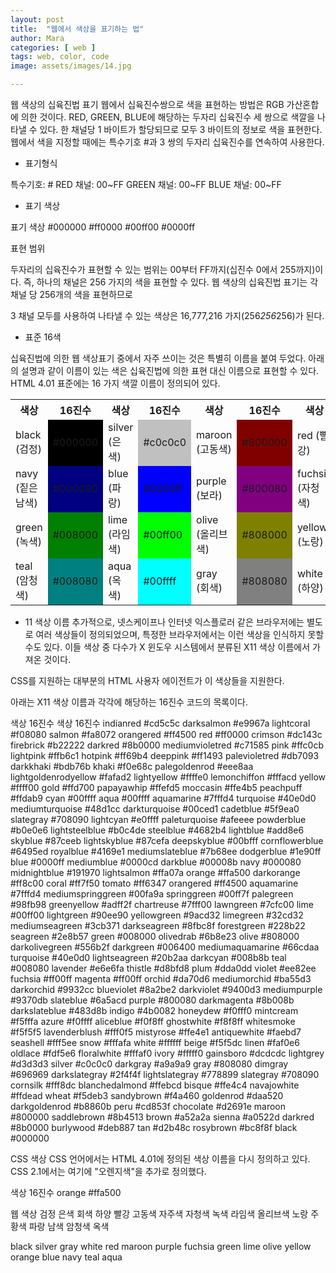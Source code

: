 ```yaml
---
layout: post
title:  "웹에서 색상을 표기하는 법"
author: Mara
categories: [ web ]
tags: web, color, code
image: assets/images/14.jpg

---
```

웹 색상의 십육진법 표기
웹에서 십육진수쌍으로 색을 표현하는 방법은 RGB 가산혼합에 의한 것이다.
RED, GREEN, BLUE에 해당하는 두자리 십육진수 세 쌍으로 색깔을 나타낼 수 있다. 한 채널당 1 바이트가 할당되므로 모두 3 바이트의 정보로 색을 표현한다. 웹에서 색을 지정할 때에는 특수기호 #과 3 쌍의 두자리 십육진수를 연속하여 사용한다.

+ 표기형식

특수기호: #
RED 채널: 00~FF
GREEN 채널: 00~FF
BLUE 채널: 00~FF

+ 표기 색상

표기	색상
#000000
#ff0000
#00ff00
#0000ff




표현 범위

두자리의 십육진수가 표현할 수 있는 범위는 00부터 FF까지(십진수 0에서 255까지)이다.
즉, 하나의 채널은 256 가지의 색을 표현할 수 있다. 웹 색상의 십육진법 표기는 각 채널 당 256개의 색을 표현하므로

3 채널 모두를 사용하여 나타낼 수 있는 색상은 16,777,216 가지(256*256*256)가 된다.


+ 표준 16색

십육진법에 의한 웹 색상표기 중에서 자주 쓰이는 것은 특별히 이름을 붙여 두었다.
아래의 설명과 같이 이름이 있는 색은 십육진법에 의한 표현 대신 이름으로 표현할 수 있다.
HTML 4.01 표준에는 16 가지 색깔 이름이 정의되어 있다.

<table>
<tr><th>색상</th><th>16진수</th><th>색상</th><th>16진수</th><th>색상</th><th>16진수</th><th>색상</th><th>16진수</th></tr>
<tr><td>black (검정)</td><td style="background-color:#000000; font-color:white">#000000</td>
<td>silver (은색)</td><td style="background-color:#c0c0c0; font-color:white">#c0c0c0</td>
<td>maroon (고동색)</td><td style="background-color:#800000; font-color:white">#800000</td>
<td>red (빨강)</td><td style="background-color:#ff0000; font-color:white">#ff0000</td></tr>
<tr><td>navy (짙은 남색)</td><td style="background-color:#000080; font-color:white">#000080</td>
<td>blue (파랑)</td><td style="background-color:#0000ff; font-color:white">#0000ff</td>
<td>purple (보라)</td><td style="background-color:#800080; font-color:white">#800080</td>
<td>fuchsia (자청색)</td><td style="background-color:#ff00ff; font-color:white">#ff00ff</td></tr>
<tr><td>green (녹색)</td><td style="background-color:#008000; font-color:white">#008000</td>
<td>lime (라임색)</td><td style="background-color:#00ff00; font-color:black">#00ff00</td>
<td>olive (올리브색)</td><td style="background-color:#808000; font-color:black">#808000</td>
<td>yellow (노랑)</td><td style="background-color:#ffff00; font-color:black">#ffff00</td></tr>
<tr><td>teal (암청색)</td><td style="background-color:#008080; font-color:black">#008080</td>
<td>aqua (옥색)</td><td style="background-color:#00ffff; font-color:black">#00ffff</td>
<td>gray (회색)</td><td style="background-color:#808080; font-color:black">#808080</td>
<td>white (하양)</td><td style="background-color:#ffffff; font-color:black">#ffffff</td></tr>
</table>


+ 11 색상 이름
추가적으로, 넷스케이프나 인터넷 익스플로러 같은 브라우저에는 별도로 여러 색상들이 정의되었으며, 특정한 브라우저에서는 이런 색상을 인식하지 못할 수도 있다. 이들 색상 중 다수가 X 윈도우 시스템에서 분류된 X11 색상 이름에서 가져온 것이다.

CSS를 지원하는 대부분의 HTML 사용자 에이전트가 이 색상들을 지원한다.

아래는 X11 색상 이름과 각각에 해당하는 16진수 코드의 목록이다.

색상	16진수	색상	16진수
indianred	#cd5c5c	darksalmon	#e9967a
lightcoral	#f08080	salmon	#fa8072
orangered	#ff4500	red	#ff0000
crimson	#dc143c	firebrick	#b22222
darkred	#8b0000	mediumvioletred	#c71585
pink	#ffc0cb	lightpink	#ffb6c1
hotpink	#ff69b4	deeppink	#ff1493
palevioletred	#db7093	darkkhaki	#bdb76b
khaki	#f0e68c	palegoldenrod	#eee8aa
lightgoldenrodyellow	#fafad2	lightyellow	#ffffe0
lemonchiffon	#fffacd	yellow	#ffff00
gold	#ffd700	papayawhip	#ffefd5
moccasin	#ffe4b5	peachpuff	#ffdab9
cyan	#00ffff	aqua	#00ffff
aquamarine	#7fffd4	turquoise	#40e0d0
mediumturquoise	#48d1cc	darkturquoise	#00ced1
cadetblue	#5f9ea0	slategray	#708090
lightcyan	#e0ffff	paleturquoise	#afeeee
powderblue	#b0e0e6	lightsteelblue	#b0c4de
steelblue	#4682b4	lightblue	#add8e6
skyblue	#87ceeb	lightskyblue	#87cefa
deepskyblue	#00bfff	cornflowerblue	#6495ed
royalblue	#4169e1	mediumslateblue	#7b68ee
dodgerblue	#1e90ff	blue	#0000ff
mediumblue	#0000cd	darkblue	#00008b
navy	#000080	midnightblue	#191970
lightsalmon	#ffa07a	orange	#ffa500
darkorange	#ff8c00	coral	#ff7f50
tomato	#ff6347	orangered	#ff4500
aquamarine	#7fffd4	mediumspringgreen	#00fa9a
springgreen	#00ff7f	palegreen	#98fb98
greenyellow	#adff2f	chartreuse	#7fff00
lawngreen	#7cfc00	lime	#00ff00
lightgreen	#90ee90	yellowgreen	#9acd32
limegreen	#32cd32	mediumseagreen	#3cb371
darkseagreen	#8fbc8f	forestgreen	#228b22
seagreen	#2e8b57	green	#008000
olivedrab	#6b8e23	olive	#808000
darkolivegreen	#556b2f	darkgreen	#006400
mediumaquamarine	#66cdaa	turquoise	#40e0d0
lightseagreen	#20b2aa	darkcyan	#008b8b
teal	#008080	lavender	#e6e6fa
thistle	#d8bfd8	plum	#dda0dd
violet	#ee82ee	fuchsia	#ff00ff
magenta	#ff00ff	orchid	#da70d6
mediumorchid	#ba55d3	darkorchid	#9932cc
blueviolet	#8a2be2	darkviolet	#9400d3
mediumpurple	#9370db	slateblue	#6a5acd
purple	#800080	darkmagenta	#8b008b
darkslateblue	#483d8b	indigo	#4b0082
honeydew	#f0fff0	mintcream	#f5fffa
azure	#f0ffff	aliceblue	#f0f8ff
ghostwhite	#f8f8ff	whitesmoke	#f5f5f5
lavenderblush	#fff0f5	mistyrose	#ffe4e1
antiquewhite	#faebd7	seashell	#fff5ee
snow	#fffafa	white	#ffffff
beige	#f5f5dc	linen	#faf0e6
oldlace	#fdf5e6	floralwhite	#fffaf0
ivory	#fffff0	gainsboro	#dcdcdc
lightgrey	#d3d3d3	silver	#c0c0c0
darkgray	#a9a9a9	gray	#808080
dimgray	#696969	darkslategray	#2f4f4f
lightslategray	#778899	slategray	#708090
cornsilk	#fff8dc	blanchedalmond	#ffebcd
bisque	#ffe4c4	navajowhite	#ffdead
wheat	#f5deb3	sandybrown	#f4a460
goldenrod	#daa520	darkgoldenrod	#b8860b
peru	#cd853f	chocolate	#d2691e
maroon	#800000	saddlebrown	#8b4513
brown	#a52a2a	sienna	#a0522d
darkred	#8b0000	burlywood	#deb887
tan	#d2b48c	rosybrown	#bc8f8f
black	#000000	 	 


CSS 색상
CSS 언어에서는 HTML 4.01에 정의된 색상 이름을 다시 정의하고 있다. CSS 2.1에서는 여기에 "오렌지색"을 추가로 정의했다.

색상	16진수
orange	#ffa500

웹 색상
검정	은색	회색	하양	빨강	고동색	자주색	자청색	녹색	라임색	올리브색	노랑	주황색	파랑	남색	암청색	옥색

black	silver	gray	white	red	maroon	purple	fuchsia	green	lime	olive	yellow	orange	blue	navy	teal	aqua
